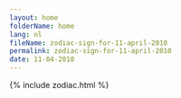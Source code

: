```yaml
---
layout: home
folderName: home
lang: nl
fileName: zodiac-sign-for-11-april-2010
permalink: zodiac-sign-for-11-april-2010
date: 11-04-2010
---
```

{% include zodiac.html %}
